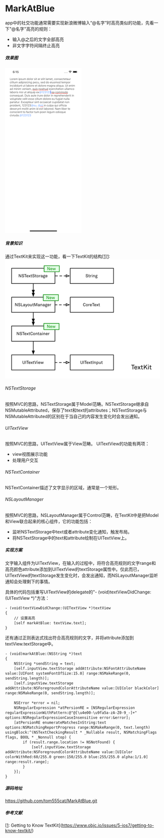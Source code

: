 # MarkAtBlue

app中的社交功能通常需要实现新浪微博输入“@名字”时高亮类似的功能，先看一下"@名字"高亮的规则：
- 输入@之后的文字全部高亮
- 非文字字符间隔终止高亮

##### 效果图
![@名字高亮效果图](https://github.com/tom555cat/pictures/raw/master/Simulator%20Screen%20Shot%20-%20iPhone%20XS%20Max%20-%202018-10-26%20at%2018.15.51.png)




##### 背景知识
通过TextKit来实现这一功能，看一下TextKit的结构[[1]][1]:
![TextKit结构图](https://raw.githubusercontent.com/tom555cat/pictures/master/TextKit-395e9e4e.png)

###### NSTextStorage
按照MVC的思路，NSTextStorage属于Model范畴。NSTextStorage继承自NSMutableAttributed，保存了text和text的attributes；NSTextStorage与NSMutableAttributed的区别在于当自己的内容发生变化时会发出通知。

###### UITextView
按照MVC的思路，UITextView属于View范畴。
UITextView的功能有两项：
- view视图展示功能
- 处理用户交互

###### NSTextContainer
NSTextContainer描述了文字显示的区域，通常是一个矩形。

###### NSLayoutManager
按照MVC的思路，NSLayoutManager属于Control范畴，在TextKit中是把Model和View联合起来的核心组件，它的功能包括：
- 监听NSTextStorage中text或者attribute变化通知，触发布局。
- 将NSTextStorage中的text和attribute绘制在UITextView上。

##### 实现方案
文字输入组件为UITextView，在输入的过程中，将符合高亮规则的文字range和高亮颜色attribute添加到UITextView的textStorage属性中。仅此而已，UITextView的textStorage发生变化时，会发出通知，而NSLayoutManager监听通知会处理剩下的事情。

具体的代码包括重写UITextView的delegate的"- (void)textViewDidChange:(UITextView *)"方法：
```
- (void)textViewDidChange:(UITextView *)textView
{
    // 设置高亮
    [self markAtBlue: textView.text];
}
```
还有通过正则表达式找出符合高亮规则的文字，并将attribute添加到textView.textStorage中。
```
- (void)markAtBlue:(NSString *)text
{
    NSString *sendString = text;
    [self.inputView.textStorage addAttribute:NSFontAttributeName value:[UIFont systemFontOfSize:15.0] range:NSMakeRange(0, sendString.length)];
    [self.inputView.textStorage addAttribute:NSForegroundColorAttributeName value:[UIColor blackColor] range:NSMakeRange(0, sendString.length)];
    
    NSError *error = nil;
    NSRegularExpression *atPersionRE = [NSRegularExpression regularExpressionWithPattern:@"@[\u4e00-\u9fa5a-zA-Z0-9_-]+" options:NSRegularExpressionCaseInsensitive error:&error];
    [atPersionRE enumerateMatchesInString:text options:NSMatchingReportProgress range:NSMakeRange(0, text.length) usingBlock:^(NSTextCheckingResult * _Nullable result, NSMatchingFlags flags, BOOL * _Nonnull stop) {
        if (result.range.location != NSNotFound) {
            [self.inputView.textStorage addAttribute:NSForegroundColorAttributeName value:[UIColor colorWithRed:60/255.0 green:150/255.0 blue:255/255.0 alpha:1/1.0] range:result.range];
        }
    }];
}
```

##### 源码地址
https://github.com/tom555cat/MarkAtBlue.git

##### 参考文献
[[1]: Getting to Know TextKit](https://www.objc.io/issues/5-ios7/getting-to-know-textkit/)

[1]: https://www.objc.io/issues/5-ios7/getting-to-know-textkit/
